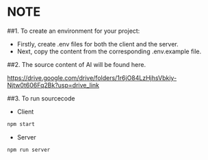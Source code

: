 # NOTE
##1. To create an environment for your project:

  - Firstly, create .env files for both the client and the server.
  - Next, copy the content from the corresponding .env.example file.

##2. The source content of AI will be found here.

https://drive.google.com/drive/folders/1r6jO84LzHjhsVbkiy-Njtw0t606Fq2Bk?usp=drive_link

##3. To run sourcecode
  * Client

```bash
npm start
```
  * Server

```bash
npm run server
``` 
